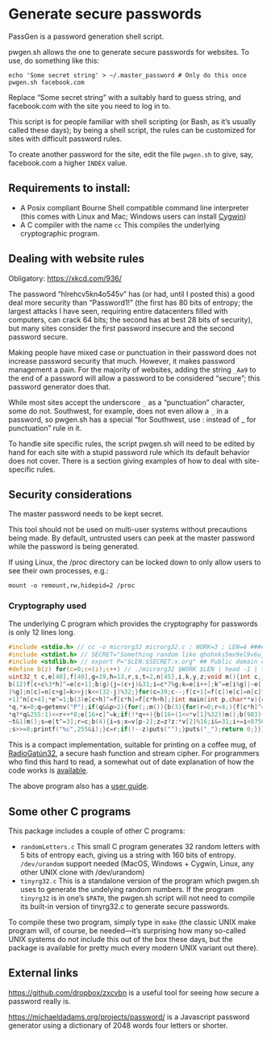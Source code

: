 # Generate secure passwords

PassGen is a password generation shell script.

pwgen.sh allows the one to generate secure passwords for websites. 
To use, do something like this:

```
echo 'Some secret string' > ~/.master_password # Only do this once
pwgen.sh facebook.com
```

Replace “Some secret string” with a suitably hard to guess string, and 
facebook.com with the site you need to log in to.

This script is for people familiar with shell scripting (or Bash, as
it’s usually called these days); by being a shell script, the rules can
be customized for sites with difficult password rules.

To create another password for the site, edit the file `pwgen.sh`
to give, say, facebook.com a higher `INDEX` value.

## Requirements to install:

* A Posix compliant Bourne Shell compatible command line interpreter
  (this comes with Linux and Mac; Windows users can install 
   [Cygwin](https://cygwin.com))
* A C compiler with the name `cc`  This compiles the underlying
  cryptographic program.

## Dealing with website rules

Obligatory: https://xkcd.com/936/

The password “hlrehcv5kn4o545v” has (or had, until I posted this)
a good deal more security than “Password1!” (the first has 80 bits of
entropy; the largest attacks I have seen, requiring entire datacenters
filled with computers, can crack 64 bits; the second has at best 28 bits
of security), but many sites consider the first password insecure and
the second password secure.

Making people have mixed case or punctuation in their password does
not increase password security that much. However, it makes password
management a pain.  For the majority of websites, adding the string
`_Aa9` to the end of a password will allow a password to be considered
“secure”; this password generator does that.

While most sites accept the underscore `_` as a “punctuation”
character, some do not.  Southwest, for example, does not even allow a `_`
in a password, so pwgen.sh has a special “for Southwest, use : instead 
of _ for punctuation” rule in it.

To handle site specific rules, the script pwgen.sh will need to be
edited by hand for each site with a stupid password rule which 
its default behavior does not cover.  There is a section giving
examples of how to deal with site-specific rules.

## Security considerations

The master password needs to be kept secret.

This tool should not be used on multi-user systems without precautions
being made. By default, untrusted users can peek at the master password
while the password is being generated.

If using Linux, the /proc directory can be locked down to only allow
users to see their own processes, e.g.:

```
mount -o remount,rw,hidepid=2 /proc
```

### Cryptography used

The underlying C program which provides the cryptography for passwords is
only 12 lines long.

```c
#include <stdio.h> // cc -o microrg32 microrg32.c ; WORK=3 ; LEN=4 #######
#include <stdint.h> // SECRET="Something random like qhohxks5mx9el9v6ujg3"
#include <stdlib.h> // export P="$LEN:$SECRET:x.org" ## Public domain code
#define b(z) for(c=0;c<(z);c++) // ./microrg32 $WORK $LEN | head -1 | tail
uint32_t c,e[40],f[40],g=19,h=13,r,s,t=2,n[45],i,k,y,z;void m(){int c,j=0;
b(12)f[c+c%3*h]^=e[c+1];b(g){j=(c+j)&31;i=c*7%g;k=e[i++];k^=e[i%g]|~e[(i+1
)%g];n[c]=n[c+g]=k>>j|k<<(32-j)%32;}for(c=39;c--;f[c+1]=f[c])e[c]=n[c]^n[c
+1]^n[c+4];*e^=1;b(3)e[c+h]^=f[c*h]=f[c*h+h];}int main(int p,char**v){char
*q,*x=0;q=getenv("P");if(q&&p>2){for(;;m()){b(3){for(r=0;r<4;){f[c*h]^=k=(
*q?*q&255:1)<<r++*8;e[16+c]^=k;if(!*q++){b(16+(1<<*v[1]%32))m();b(983){if(
~t&1)m();s=e[t^=3];r=c;b(4){i=s;x=v[p-2];z=z?z:*v[2]%16;i&=31;i+=i<8?50:89
;s>>=8;printf("%c",255&i);}c=r;if(!--z)puts("");}puts("_");return 0;}}}}}}
```

This is a compact implementation, suitable for printing on a coffee mug, of 
[RadioGatún32](http://radiogatun.noekeon.org/), a secure hash function and 
stream cipher.  For programmers who find this hard to read, a somewhat out
of date explanation of how the code works is 
[available](https://github.com/samboy/rg32hash/blob/master/C/nanorg32.md).

The above program also has a 
[user guide](https://github.com/samboy/rg32hash/blob/master/C/microrg32.md).

## Some other C programs

This package includes a couple of other C programs:

* `randomLetters.c`  This small C program generates 32 random letters
  with 5 bits of entropy each, giving us a string with 160 bits of
  entropy.  `/dev/urandom` support needed (MacOS, Windows + Cygwin, Linux,
  any other UNIX clone with /dev/urandom)
* `tinyrg32.c`  This is a standalone version of the program which pwgen.sh
  uses to generate the undelying random numbers.  If the program `tinyrg32`
  is in one’s `$PATH`, the pwgen.sh script will not need to compile its
  built-in version of tinyrg32.c to generate secure passwords.

To compile these two program, simply type in `make` (the classic UNIX
make program will, of course, be needed—it’s surprising how many so-called
UNIX systems do not include this out of the box these days, but the package
is available for pretty much every modern UNIX variant out there).

## External links

https://github.com/dropbox/zxcvbn is a useful tool for seeing how secure 
a password really is.

https://michaeldadams.org/projects/password/ is a Javascript password 
generator using a dictionary of 2048 words four letters or shorter. 
